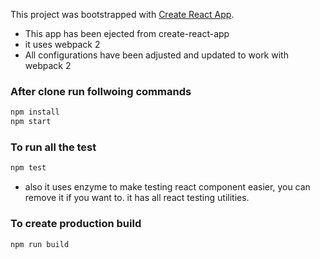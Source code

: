 This project was bootstrapped with [Create React App](https://github.com/facebookincubator/create-react-app).

- This app has been ejected from create-react-app
- it uses webpack 2
- All configurations have been adjusted and updated to work with webpack 2

### After clone run follwoing commands
```js
npm install
npm start
```

### To run all the test
```js
npm test
```
- also it uses enzyme to make testing react component easier, you can remove it if you want to. it has all react testing utilities.

### To create production build
```js
npm run build
```
